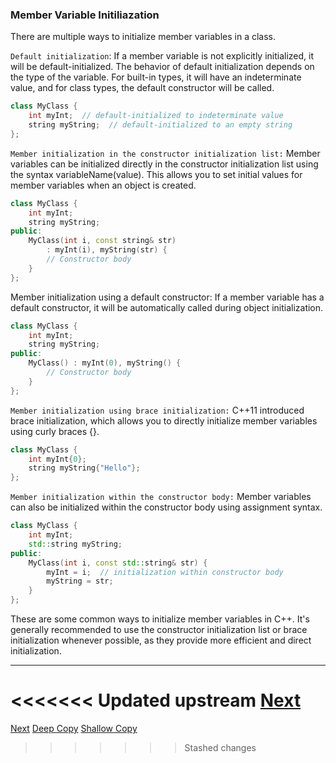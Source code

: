 ### Member Variable Initiliazation

There are multiple ways to initialize member variables in a class.

`Default initialization`: If a member variable is not explicitly initialized, it will be default-initialized. The behavior of default initialization depends on the type of the variable. For built-in types, it will have an indeterminate value, and for class types, the default constructor will be called.
```cpp
class MyClass {
    int myInt;  // default-initialized to indeterminate value
    string myString;  // default-initialized to an empty string
};
```

`Member initialization in the constructor initialization list:` Member variables can be initialized directly in the constructor initialization list using the syntax variableName(value). This allows you to set initial values for member variables when an object is created.
```cpp
class MyClass {
    int myInt;
    string myString;
public:
    MyClass(int i, const string& str)
        : myInt(i), myString(str) {
        // Constructor body
    }
};
```
Member initialization using a default constructor: If a member variable has a default constructor, it will be automatically called during object initialization.
```cpp
class MyClass {
    int myInt;
    string myString;
public:
    MyClass() : myInt(0), myString() {
        // Constructor body
    }
};
```

`Member initialization using brace initialization:` C++11 introduced brace initialization, which allows you to directly initialize member variables using curly braces {}.
```cpp
class MyClass {
    int myInt{0};
    string myString{"Hello"};
};
```

`Member initialization within the constructor body:` Member variables can also be initialized within the constructor body using assignment syntax.

```cpp
class MyClass {
    int myInt;
    std::string myString;
public:
    MyClass(int i, const std::string& str) {
        myInt = i;  // initialization within constructor body
        myString = str;
    }
};
```
These are some common ways to initialize member variables in C++. It's generally recommended to use the constructor initialization list or brace initialization whenever possible, as they provide more efficient and direct initialization.


---

<<<<<<< Updated upstream
[Next](https://github.com/Lavin-tom/cpp_programming/tree/master/Constructor/copy_constructor)
=======
[Next](https://github.com/Lavin-tom/cpp_programming/tree/master/Constructor/dynamic_constructor)
[Deep Copy](https://github.com/Lavin-tom/cpp_programming/tree/master/Constructor/copy_constructor)
[Shallow Copy](https://github.com/Lavin-tom/cpp_programming/tree/master/Constructor/copy_constructor)
>>>>>>> Stashed changes
